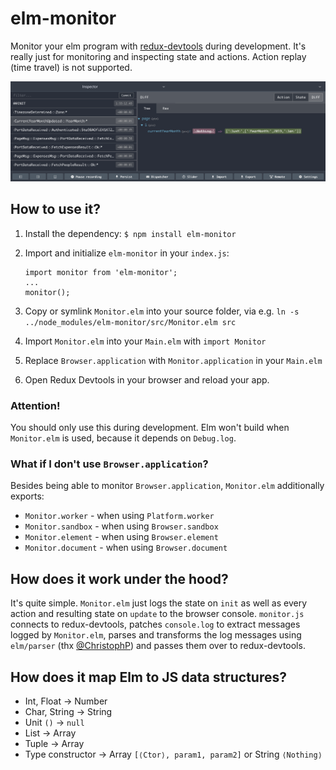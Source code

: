 # elm-monitor

Monitor your elm program with [redux-devtools](https://github.com/reduxjs/redux-devtools) during development. It's really just for monitoring and inspecting state and actions. Action replay (time travel) is not supported.

![Screenshot Redux Devtools](devtools.png)

## How to use it?

1. Install the dependency: `$ npm install elm-monitor`

2. Import and initialize `elm-monitor` in your `index.js`:
   ```
   import monitor from 'elm-monitor';
   ...
   monitor();
   ```

3. Copy or symlink `Monitor.elm` into your source folder, via
   e.g. `ln -s ../node_modules/elm-monitor/src/Monitor.elm src`

4. Import `Monitor.elm` into your `Main.elm` with `import Monitor`

5. Replace `Browser.application` with `Monitor.application` in your `Main.elm`

6. Open Redux Devtools in your browser and reload your app.

### Attention!

You should only use this during development. Elm won't build when `Monitor.elm` is used, because it depends on `Debug.log`.

### What if I don't use `Browser.application`?

Besides being able to monitor `Browser.application`, `Monitor.elm` additionally exports:

- `Monitor.worker` - when using `Platform.worker`
- `Monitor.sandbox` - when using `Browser.sandbox`
- `Monitor.element` - when using `Browser.element`
- `Monitor.document` - when using `Browser.document`

## How does it work under the hood?

It's quite simple. `Monitor.elm` just logs the state on `init` as well as every action and resulting state on `update` to the browser console. `monitor.js` connects to redux-devtools, patches `console.log` to extract messages logged by `Monitor.elm`, parses and transforms the log messages using `elm/parser` (thx [@ChristophP](https://github.com/ChristophP)) and passes them over to redux-devtools.

## How does it map Elm to JS data structures?

* Int, Float -> Number
* Char, String -> String
* Unit `()` -> `null`
* List -> Array
* Tuple -> Array
* Type constructor -> Array `[⟨Ctor⟩, param1, param2]` or String `⟨Nothing⟩`

